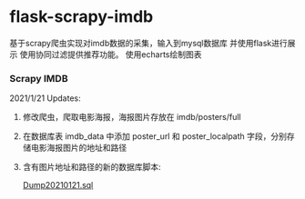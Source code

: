# flask-scrapy-imdb
基于scrapy爬虫实现对imdb数据的采集，输入到mysql数据库 并使用flask进行展示
使用协同过滤提供推荐功能。
使用echarts绘制图表 



### Scrapy IMDB

2021/1/21 Updates:

1. 修改爬虫，爬取电影海报，海报图片存放在 imdb/posters/full 

2. 在数据库表 imdb_data 中添加 poster_url 和 poster_localpath 字段，分别存储电影海报图片的地址和路径

3. 含有图片地址和路径的新的数据库脚本:

   [Dump20210121.sql](./Dump20210121.sql)

